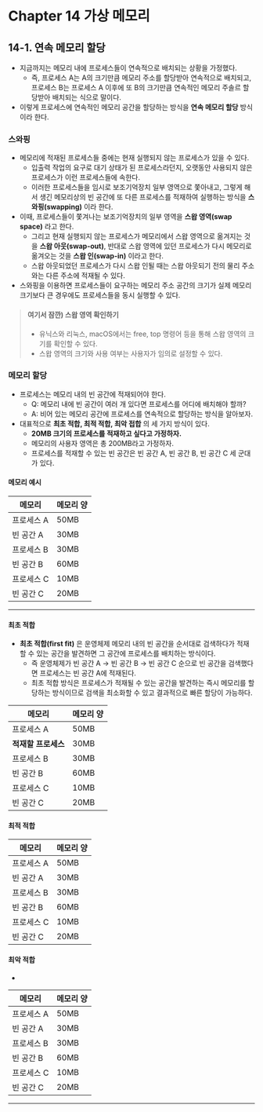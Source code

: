 # Chapter 14 가상 메모리
## 14-1. 연속 메모리 할당
- 지금까지는 메모리 내에 프로세스들이 연속적으로 배치되는 상황을 가정했다.
  - 즉, 프로세스 A는 A의 크기만큼 메모리 주소를 할당받아 연속적으로 배치되고, 프로세스 B는 프로세스 A 이후에 또 B의 크기만큼 연속적인 메모리 주솔르 할당받아 배치되는 식으로 말이다.
- 이렇게 프로세스에 연속적인 메모리 공간을 할당하는 방식을 **연속 메모리 할당** 방식이라 한다.

### 스와핑
- 메모리에 적재된 프로세스들 중에는 현재 실행되지 않는 프로세스가 있을 수 있다.
  - 입출력 작업의 요구로 대기 상태가 된 프로세스라던지, 오랫동안 사용되지 않은 프로세스가 이런 프로세스들에 속한다.
  - 이러한 프로세스들을 임시로 보조기억장치 일부 영역으로 쫓아내고, 그렇게 해서 생긴 메모리상의 빈 공간에 또 다른 프로세스를 적재하여 실행하는 방식을 **스와핑(swapping)** 이라 한다.
- 이때, 프로세스들이 쫓겨나는 보조기억장치의 일부 영역을 **스왑 영역(swap space)** 라고 한다.
  - 그리고 현재 실행되지 않는 프로세스가 메모리에서 스왑 영역으로 옮겨지는 것을 **스왑 아웃(swap-out)**, 반대로 스왑 영역에 있던 프로세스가 다시 메모리로 옮겨오는 것을 **스왑 인(swap-in)** 이라고 한다.
  - 스왑 아웃되었던 프로세스가 다시 스왑 인될 때는 스왑 아웃되기 전의 물리 주소와는 다른 주소에 적재될 수 있다.
- 스와핑을 이용하면 프로세스들이 요구하는 메모리 주소 공간의 크기가 실제 메모리 크기보다 큰 경우에도 프로세스들을 동시 실행할 수 있다.
> #### 여기서 잠깐) 스왑 영역 확인하기
> - 유닉스와 리눅스, macOS에서는 free, top 명령어 등을 통해 스왑 영역의 크기를 확인할 수 있다.
> - 스왑 영역의 크기와 사용 여부는 사용자가 임의로 설정할 수 있다.

### 메모리 할당
- 프로세스는 메모리 내의 빈 공간에 적재되어야 한다.
  - Q: 메모리 내에 빈 공간이 여러 개 있다면 프로세스를 어디에 배치해야 할까?
  - A: 비어 있는 메모리 공간에 프로세스를 연속적으로 할당하는 방식을 알아보자.
- 대표적으로 **최초 적합, 최적 적합, 최악 접합** 의 세 가지 방식이 있다.
  - **20MB 크기의 프로세스를 적재하고 싶다고 가정하자.**
  - 메모리의 사용자 영역은 총 200MB라고 가정하자.
  - 프로세스를 적재할 수 있는 빈 공간은 빈 공간 A, 빈 공간 B, 빈 공간 C 세 군대가 있다.

#### 메모리 예시

| 메모리       | 메모리 양 |
|-----------|-------|
| 프로세스 A    | 50MB  |
| 빈 공간 A    | 30MB  |
| 프로세스 B    | 30MB |
| 빈 공간 B    | 60MB   |
| 프로세스 C    | 10MB   |
| 빈 공간 C    | 20MB   |
---  

#### 최초 적합
- **최초 적합(first fit)** 은 운영체제 메모리 내의 빈 공간을 순서대로 검색하다가 적재할 수 있는 공간을 발견하면 그 공간에 프로세스를 배치하는 방식이다.
  - 즉 운영체제가 빈 공간 A -> 빈 공간 B -> 빈 공간 C 순으로 빈 공간을 검색했다면 프로세스는 빈 공간 A에 적재된다.
  - 최초 적합 방식은 프로세스가 적재될 수 있는 공간을 발견하는 즉시 메모리를 할당하는 방식이므로 검색을 최소화할 수 있고 결과적으로 빠른 할당이 가능하다.

| 메모리          | 메모리 양 |
|--------------|-------|
| 프로세스 A       | 50MB  |
| **적재할 프로세스** | 30MB  |
| 프로세스 B       | 30MB |
| 빈 공간 B       | 60MB   |
| 프로세스 C       | 10MB   |
| 빈 공간 C       | 20MB   |

#### 최적 적합

| 메모리       | 메모리 양 |
|-----------|-------|
| 프로세스 A    | 50MB  |
| 빈 공간 A    | 30MB  |
| 프로세스 B    | 30MB |
| 빈 공간 B    | 60MB   |
| 프로세스 C    | 10MB   |
| 빈 공간 C    | 20MB   |
#### 최악 적합
-

| 메모리       | 메모리 양 |
|-----------|-------|
| 프로세스 A    | 50MB  |
| 빈 공간 A    | 30MB  |
| 프로세스 B    | 30MB |
| 빈 공간 B    | 60MB   |
| 프로세스 C    | 10MB   |
| 빈 공간 C    | 20MB   |



---